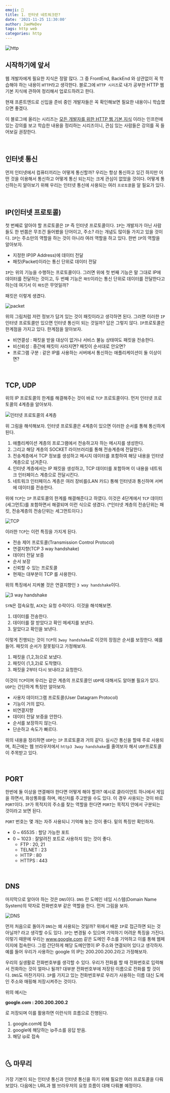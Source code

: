 ```yaml
---
emoji: 🦋
title: 1. 인터넷 네트워크란?
date: '2021-11-25 11:30:00'
author: JaeMeDev
tags: http web
categories: http
---
```


![http](img/http.png)

## 시작하기에 앞서

웹 개발자에게 필요한 지식은 정말 많다. 그 중 FrontEnd, BackEnd 와 상관없이 꼭 학습해야 하는 내용이 `HTTP`라고 생각한다.
블로그에 `HTTP 시리즈`로 내가 공부한 HTTP 웹 기본 지식에 관하여 정리해서 업로드하려고 한다.

현재 프론트엔드로 신입을 준비 중인 개발자들은 꼭 확인해보면 필요한 내용이니 학습했으면 좋겠다.

이 블로그에 올리는 시리즈는 [모든 개발자를 위한 HTTP 웹 기본 지식](https://www.inflearn.com/course/http-%EC%9B%B9-%EB%84%A4%ED%8A%B8%EC%9B%8C%ED%81%AC) 이라는 인프런에 있는 강의를 보고
학습한 내용을 정리하는 시리즈이니, 관심 있는 사람들은 강의를 꼭 들어보길 권장한다.

<br/>

## 인터넷 통신

먼저 인터넷에서 컴퓨터끼리는 어떻게 통신할까? 우리는 항상 통신하고 있긴 하지만 어떤 것을 이용해서 통신하고 어떻게
통신 되는지는 크게 관심이 없었을 것이다. 어떻게 통신하는지 알아보기 위해 우리는 인터넷 통신에 사용되는 여러 `프로토콜`을 알 필요가 있다.

<br/>

## IP(인터넷 프로토콜)

첫 번째로 알아야 할 프로토콜은 `IP` 즉 인터넷 프로토콜이다. `IP`는 개발자가 아닌 사람들도 한 번쯤은 무조건 들어봤을 단어이고,
주소? 라는 개념도 많이들 가지고 있을 것이다. `IP`는 주소만의 역할을 하는 것이 아니라 여러 역할을 하고 있다. 한번 `IP`의 역할을 알아보자.

- 지정한 IP(IP Address)에 데이터 전달
- 패킷(Packet)이라는 통신 단위로 데이터 전달

`IP`는 위의 기능을 수행하는 프로토콜이다. 그러면 위에 첫 번째 기능은 말 그대로 IP에 데이터를 전달하는 것이고, 두 번째 기능은 `패킷`이라는 통신 단위로 데이터를 전달한다고 하는데 여기서 이 `패킷`은 무엇일까?

패킷은 이렇게 생겼다.

![packet](img/packet.png)

위의 그림처럼 저런 정보가 담겨 있는 것이 패킷이라고 생각하면 된다. 그러면 이러한 `IP` 인터넷 프로토콜만 있으면 인터넷 통신이 되는 것일까? 
답은 그렇지 않다. `IP`프로토콜은 한계점을 가지고 있다. 한계점을 알아보자.

- 비연결성 : 패킷을 받을 대상이 없거나 서비스 불능 상태여도 패킷을 전송한다.
- 비신뢰성 : 중간에 패킷이 사라지면? 패킷이 순서대로 안오면?
- 프로그램 구분 : 같은 IP를 사용하는 서버에서 통신하는 애플리케이션이 둘 이상이면?

<br/>

## TCP, UDP

위의 IP 프로토콜의 한계를 해결해주는 것이 바로 `TCP` 프로토콜이다. 먼저 인터넷 프로토콜의 4계층을 알아보자.

![인터넷 프로토콜의 4계층](img/protocol_stack.png)

위 그림을 해석해보자. 인터넷 프로토콜은 4계층이 있으면 이러한 순서를 통해 통신하게 된다.
1. 애플리케이션 계층의 프로그램에서 전송하고자 하는 메시지를 생성한다.
2. 그리고 해당 계층의 SOCKET 라이브러리를 통해 전송계층에 전달한다.
3. 전송계층에서 TCP 정보를 생성하고 메시지 데이터를 포함하여 해당 내용을 인터넷 계층으로 넘겨준다.
4. 인터넷 계층에서는 IP 패킷을 생성하고, TCP 데이터를 포함하며 이 내용을 네트워크 인터페이스 계층으로 전달시킨다.
5. 네트워크 인터페이스 계층은 여러 장비를(LAN 카드) 통해 인터넷과 통신하며 서버에 데이터를 전송한다.

위에 `TCP`는 `IP` 프로토콜의 한계를 해결해준다고 하였다. 이것은 4단계에서 `TCP` 데이터(세그먼트)를 포함하면서 해결되며 이런 식으로
생겼다. (*인터넷 계층의 전송단위는 패킷, 전송계층의 전송단위는 세그먼트이다.)

![TCP](img/tcp.png)

이러한 `TCP`는 이런 특징을 가지게 된다.
- 전송 제어 프로토콜(Transmission Control Protocol)
- 연결지향(TCP 3 way handshake)
- 데이터 전달 보증
- 순서 보장
- 신뢰할 수 있는 프로토콜
- 현재는 대부분이 TCP 를 사용한다.

위의 특징에서 지켜볼 것은 연결지향인 `3 way handshake`이다.

![3 way handshake](img/3way.png)

`SYN`은 접속요청, `ACK`는 요청 수락이다. 이것을 해석해보면.
1. 데이터를 전송한다.
2. 데이터를 잘 받았다고 확인 메세지를 보낸다.
3. 알았다고 확인을 보낸다. 

이렇게 진행되는 것이 `TCP`의 `3way handshake`로 이것의 장점은 순서를 보장한다. 예를 들어. 패킷의 순서가 잘못됬다고 가정해보자.
1. 패킷을 (1,2,3)으로 보냈다.
2. 패킷이 (1,3,2)로 도착했다.
3. 패킷을 2부터 다시 보내라고 요청한다.

이것이 `TCP`이며 우리는 같은 계층의 프로토콜인 `UDP`에 대해서도 알아볼 필요가 있다. `UDP`는 간단하게 특징만 알아보자.

- 사용자 데이터그램 프로토콜(User Datagram Protocol)
- 기능이 거의 없다.
- 비연결지향
- 데이터 전달 보증을 안한다.
- 순서를 보장하지 않는다.
- 단순하고 속도가 빠르다.

위의 내용을 정리하면 `UDP`는 `IP` 프로토콜과 거의 같다. 실시간 통신을 할때 주로 사용되며, 
최근에는 웹 브라우저에서 `http3 3way handshake`를 줄여보자 해서 `UDP`프로토콜이 주목받고 있다.


<br/>

## PORT

한번에 둘 이상을 연결해야 한다면 어떻게 해야 할까? 예시로 클라이언트 하나에서 게임을 하면서, 화상통화를 하며, 메신저를 주고받을 수도 있다.
이 경우 사용되는 것이 바로 `PORT`이다. `IP`가 목적지의 주소를 찾는 역할을 한다면 `PORT`는 목적지 안에서 구분되는 것이라고 보면 된다.

`PORT` 번호는 몇 개는 자주 사용되니 기억해 놓는 것이 좋다. 밑의 특징만 확인하자.
- 0 ~ 65535 : 할당 가능한 포트
- 0 ~ 1023 : 잘알려진 포트로 사용하지 않는 것이 좋다.
    - FTP : 20, 21
    - TELNET : 23
    - HTTP : 80
    - HTTPS : 443

<br/>

## DNS

마지막으로 알아야 하는 것은 `DNS`이다. `DNS` 란 도메인 네임 시스템(Domain Name System)의 약자로 전화번호부 같은
역할을 한다. 먼저 그림을 보자.

![DNS](img/dns.png)

먼저 처음으로 돌아가 `DNS`는 왜 사용되는 것일까? 위에서 배운 `IP`로 접근하면 되는 것 아닐까? 라고 생각할 수도 있다.
`IP`는 변경될 수 있으며 기억하기 어려운 특징을 가진다. 이렇기 때문에 우리는 www.google.com 같은 도메인 주소를 기억하고 이를 통해 웹페이지에 접속한다.
그럼 간단하게 해당 도메인명이 IP 주소와 연결되어 있다고 생각하자. 예를 들어 우리가 사용하는 google 의 IP는 200.200.200.2라고 가정해보자.

우리의 실생활로 전화번호부를 생각할 수 있다. 우리가 전화를 할 때 전화번호로 입력해서 전화하는 것이 얼마나 될까? 대부분 전화번호부에 저장된 이름으로 전화를 할 것이다. `DNS`도 마찬가지다. `IP`를 가지고 있는 전화번호부로 우리가 사용하는 이름 대신 도메인 주소와 매핑해 저장시켜주는 것이다. 

위의 예시는 

<b>google.com : 200.200.200.2</b>

로 저장되며 이를 활용하면 이런식의 흐름으로 진행된다.

1. google.com에 접속
2. google에 해당하는 ip주소를 응답 받음.
3. 해당 ip로 접속

<br/>

## 🌜 마무리

가장 기본이 되는 인터넷 통신과 인터넷 통신을 하기 위해 필요한 여러 프로토콜을 다뤄보았다. 다음에는
URL과 웹 브라우저의 요청 흐름이 대해 다뤄볼 예정이다.

<br/>